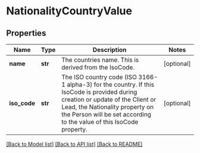 # NationalityCountryValue

## Properties
Name | Type | Description | Notes
------------ | ------------- | ------------- | -------------
**name** | **str** | The countries name. This is derived from the IsoCode. | [optional] 
**iso_code** | **str** | The ISO country code (ISO 3166-1 alpha-3) for the country.  If this IsoCode is provided during creation or update of the Client or Lead, the Nationality  property on the Person will be set according to the value of this IsoCode property. | [optional] 

[[Back to Model list]](../README.md#documentation-for-models) [[Back to API list]](../README.md#documentation-for-api-endpoints) [[Back to README]](../README.md)

